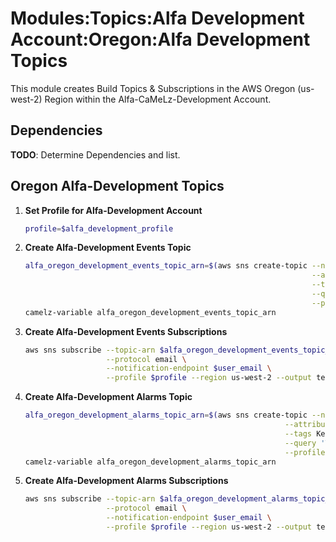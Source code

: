 # Modules:Topics:Alfa Development Account:Oregon:Alfa Development Topics

This module creates Build Topics & Subscriptions in the AWS Oregon (us-west-2) Region within the
Alfa-CaMeLz-Development Account.

## Dependencies

**TODO**: Determine Dependencies and list.

## Oregon Alfa-Development Topics

1. **Set Profile for Alfa-Development Account**

    ```bash
    profile=$alfa_development_profile
    ```

1. **Create Alfa-Development Events Topic**

    ```bash
    alfa_oregon_development_events_topic_arn=$(aws sns create-topic --name Alfa-Development-Events \
                                                                    --attributes "DisplayName=ALFD Events" \
                                                                    --tags Key=Name,Value=Alfa-Development-Events-Topic Key=Company,Value=Alfa Key=Environment,Value=Development \
                                                                    --query 'TopicArn' \
                                                                    --profile $profile --region us-west-2 --output text)
    camelz-variable alfa_oregon_development_events_topic_arn
    ```

1. **Create Alfa-Development Events Subscriptions**

    ```bash
    aws sns subscribe --topic-arn $alfa_oregon_development_events_topic_arn \
                      --protocol email \
                      --notification-endpoint $user_email \
                      --profile $profile --region us-west-2 --output text
    ```

1. **Create Alfa-Development Alarms Topic**

    ```bash
    alfa_oregon_development_alarms_topic_arn=$(aws sns create-topic --name Alfa-Development-Alarms \
                                                              --attributes "DisplayName=ALFD Alarms" \
                                                              --tags Key=Name,Value=Alfa-Development-Alarms-Topic Key=Company,Value=Alfa Key=Environment,Value=Development \
                                                              --query 'TopicArn' \
                                                              --profile $profile --region us-west-2 --output text)
    camelz-variable alfa_oregon_development_alarms_topic_arn
    ```

1. **Create Alfa-Development Alarms Subscriptions**

    ```bash
    aws sns subscribe --topic-arn $alfa_oregon_development_alarms_topic_arn \
                      --protocol email \
                      --notification-endpoint $user_email \
                      --profile $profile --region us-west-2 --output text
    ```
